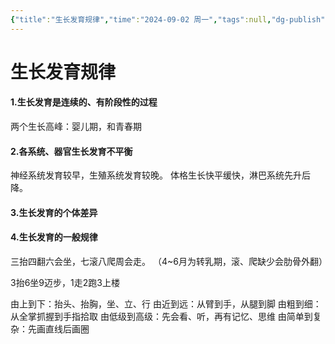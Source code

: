 ```yaml
---
{"title":"生长发育规律","time":"2024-09-02 周一","tags":null,"dg-publish":true,"permalink":"/200 学习/205 儿科学/理论课/第02章 生长发育/第1节 生长发育规律/生长发育规律/","dgPassFrontmatter":true,"created":"2024-09-02T14:11:01.000+08:00","updated":"2024-09-03T11:21:16.000+08:00"}
---
```


# 生长发育规律
#### 1.生长发育是连续的、有阶段性的过程
两个生长高峰：婴儿期，和青春期
#### 2.各系统、器官生长发育不平衡
神经系统发育较早，生殖系统发育较晚。
体格生长快平缓快，淋巴系统先升后降。
#### 3.生长发育的个体差异
#### 4.生长发育的一般规律
三抬四翻六会坐，七滚八爬周会走。
（4~6月为转乳期，滚、爬缺少会肋骨外翻）

3抬6坐9迈步，1走2跑3上楼

由上到下：抬头、抬胸，坐、立、行
由近到远：从臂到手，从腿到脚
由粗到细：从全掌抓握到手指拾取
由低级到高级：先会看、听，再有记忆、思维
由简单到复杂：先画直线后画圈

